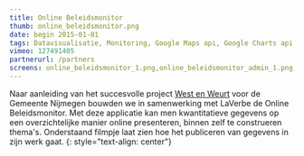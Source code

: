 ```yaml
---
title: Online Beleidsmonitor
thumb: online_beleidsmonitor.png
date: begin 2015-01-01
tags: Datavisualisatie, Monitoring, Google Maps api, Google Charts api
vimeo: 127491405
partnerurl: /partners
screens: online_beleidsmonitor_1.png,online_beleidsmonitor_admin_1.png,online_beleidsmonitor_admin_2.png,lvb_infographic_online_bestuursmonitor-03.png
---
```


Naar aanleiding van het succesvolle project [West en Weurt](/#portfolio-west-en-weurt) voor de Gemeente Nijmegen bouwden we in samenwerking met LaVerbe de Online Beleidsmonitor. Met deze applicatie kan men kwantitatieve gegevens op een overzichtelijke manier online presenteren, binnen zelf te construeren thema's. Onderstaand filmpje laat zien hoe het publiceren van gegevens in zijn werk gaat.
{: style="text-align: center"}
